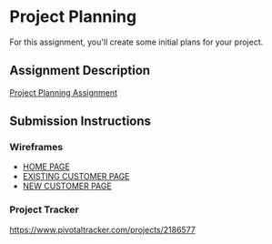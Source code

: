 # Project Planning
For this assignment, you'll create some initial plans for your project.

## Assignment Description
[Project Planning Assignment](https://education.launchcode.org/liftoff/assignments/planning/)

## Submission Instructions

### Wireframes

<ul>
  <li><a href="liftoff-assignments/P3-Project_Planning/HOME PAGE.pdf"/>HOME PAGE </a></li>
  
  <li><a href="liftoff-assignments/P3-Project_Planning/EXISTING CUSTOMER LOGIN PAGE.pdf"/> EXISTING CUSTOMER PAGE</a></li>
  
  <li><a href=" liftoff-assignments/P3-Project_Planning/NEW CUSTOMER REGISTRY.pdf"/>NEW CUSTOMER PAGE</a></li>
</ul>

### Project Tracker

 https://www.pivotaltracker.com/projects/2186577
